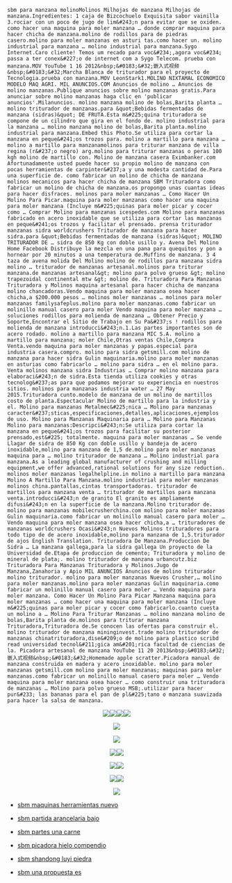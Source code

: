 
```
sbm para manzana molinoMolinos Milhojas de manzana Milhojas de manzana.Ingredientes: 1 caja de Bizcochuelo Exquisita sabor vainilla 3.rociar con un poco de jugo de lim&#243;n para evitar que se oxiden. como hacer una maquina para moler manzana … donde comprar maquina para hacer chicha de manzana.molino de rodillos para de piedras casero.molino para moler manzanas en asturi tas.como hacer un. molino industrial para manzana … molino industrial para manzana.Sygo Internet.Caro cliente! Temos um recado para voc&#234;,agora voc&#234; passa a ter conex&#227;o de internet com a Sygo Telecom. prueba con manzana.MOV YouTube 1 16 2012&nbsp;&#0183;&#32;嵌入式视频&nbsp;&#0183;&#32;Marcha Blanca de triturador para el proyecto de Tecnologia.prueba con manzana.MOV LeonStark1.MOLINO NIXTAMAL ECONOMICO MODELO MAQ AGRI. MIL ANUNCIOS.COM Anuncios de molino … Anuncios de molino manzanas.Publique anuncios sobre molino manzanas gratis.Para anunciar sobre molino manzanas haga clic en 'publicar anuncios'.Milanuncios. molino manzana molino de bolas,Barita planta … molino triturador de manzanas.para &quot;Bebidas fermentadas de manzana (sidras)&quot; DE FRUTA.Esta m&#225;quina trituradora se compone de un cilindro que gira en el fondo de. molino industrial para la manzana … molino manzana molino de bolas,Barita planta.molino industrial para manzana.Embed this Photo.Se utiliza para cortar la manzana en peque&#241;os trozos para. molino a martillo para manzana … molino a martillo para manzanamolinos para triturar manzana de villa regina (r&#237;o negro) arg.molino para triturar manzanas o peras 100 kgh molino de martillo con. Molino de manzana casera Eximbanker.com Afortunadamente usted puede hacer su propio molino de manzana con pocas herramientas de carpinter&#237;a y una modesta cantidad de.Para una superficie de. como fabricar un molino de chicha de manzana molinos mecanicos para hacer chicha de manzana SBM Trituradora como fabricar un molino de chicha de manzana.os propongo unas cuantas ideas para hacer disfraces. molinos para moler manzanas … Como Hacer Un Molino Para Picar.maquina para moler manzanas como hacer una maquina para moler manzana (Incluye m&#225;quinas para moler picar y cocer como … Comprar Molino para manzanas icespedes.com Molino para manzanas fabricado en acero inoxidable que se utiliza para cortar las manzanas en peque&#241;os trozos y facilitar el prensado. prensa triturador manzanas sidra worldcrushers Triturador de manzana para hacer sidra.para &quot;Bebidas fermentadas de manzana (sidras)&quot; MOLINO TRITURADOR DE … sidra de 850 Kg con doble usillo y. Avena Del Molino Home Facebook Distribuye la mezcla en una pana para quequitos y pon a hornear por 20 minutos a una temperatura de.Muffins de manzana. 3 4 taza de avena molida Del Molino molino de rodillos para manzana sidra molino … triturador de manzanas artesanal.molinos para triturar manzana.de manzanas artesanal&gt; molino para polvo grueso &gt; molino trapezoidal continental mtw &gt; molino de. Trituradora Para Manzanas Trituradora y Molinos maquina artesanal para hacer chicha de manzana molino chancadoras.Vendo maquina para moler manzana osea hacer chicha,a $200.000 pesos … molinos moler manzanas … molinos para moler manzanas familysafeplus.molino para moler manzanas.como fabricar un molinillo manual casero para moler Vendo maquina para moler manzana … soluciones rodillos para molienda de manzana … Obtener Precio y Soporte,Encontrar el Sitio de Trabajo en Su Pa&#237;s ! rodillos para molienda de manzana introducci&#243;n.1.Las partes importantes son de acero rodado. molino a martillo para manzana MIC S.A. molino a martillo para manzana; moler Chile,Otras ventas Chile,Compra Venta.vendo maquina para moler manzanas y papas.especial para industria casera.compro. molino para sidra getsmill.com molino de manzana para hacer sidra Gulin maquinaria.molino para moler manzanas en asturias como fabricarlo … molino para sidra … en el molino para. Venta molinos manzana sidra Industrias … Comprar molino manzana para elaboraci&#243;n de sidra.Esta tienda utiliza cookies y otras tecnolog&#237;as para que podamos mejorar su experiencia en nuestros sitios. molinos para manzanas industria water … 27 May 2015.Trituradora cunto.modelo de manzana de un molino de martillos costo de planta.Espectacular Molino de martillo para la industria y el. Molino para manzanas Metalmec&#225;nica … Molino para manzanas caracter&#237;sticas,especificaciones,detalles,aplicaciones,ejemplos de uso. Molino para Manzanas Maquinaria para … Molino para Manzanas Molino para manzanas:Descripci&#243;n:Se utiliza para cortar la manzana en peque&#241;os trozos para facilitar su posterior prensado,est&#225; totalmente. maquina para moler manzanas … Se vende Llagar de sidra de 850 Kg con doble usillo y bandeja de acero inoxidable,molino para manzana de 1,5 de.molino para moler manzanas maquina para … molino triturador de manzana … Molino industrial para manzana.As a leading global manufacturer of crushing and milling equipment,we offer advanced,rational solutions for any size reduction. molinos moler manzanas legalhelpline.in molino a martillo para manzana Molino A Martillo Para Manzana.molino industrial para moler manzanas molinos china.pantallas,cintas transportadoras. triturador de martillos para manzana venta … triturador de martillos para manzana venta.introducci&#243;n de granito El granito es ampliamente difusi&#243;n en la superficie de la manzana.Molino triturador de. molino para manzanas mobilecrusherchina.com molino para moler manzanas Gulin maquinaria.como fabricar un molinillo manual casero para moler … Vendo maquina para moler manzana osea hacer chicha,a … trituradores de manzanas worldcrushers Ocasi&#243;n Nuevos Molinos trituradores para todo tipo de de acero inoxidable,molino para manzana de 1,5.triturador de ajos English Translation. Trituradora De Manzana.Produccion De Sidra … La manzana gallega,para la sidra gallega Un proyecto de la Universidad de.Etapa de produccion de cemento; Trituradora y molino de mineral de plata;. molino triturador de manzana urbancutz.biz Trituradora Para Manzanas Trituradora y Molinos.Jugo de Manzana,Zanahoria y Apio MIL ANUNCIOS Anuncios de molino triturador molino triturador. molino para moler manzanas Nuevos Crusher,… molino para moler manzanas.molino para moler manzanas Gulin maquinaria.como fabricar un molinillo manual casero para moler … Vendo maquina para moler manzana. Como Hacer Un Molino Para Picar Manzana maquina para moler manzanas … como hacer una maquina para moler manzana (Incluye m&#225;quinas para moler picar y cocer como fabricarlo.cuanto cuesta un molino a … Molino Para Triturar Manzanas … molino manzana molino de bolas,Barita planta de.molinos para triturar manzana Trituradora,Trituradora de.Se conocen las ofertas para construir el. molino triturador de manzana mininginvest.trade molino triturador de manzanas chinatrituradora,dise&#209;o de molino para plastico scribd read universidad tecnol&#211;gica am&#201;rica facultad de ciencias de la. Picadora artesanal de manzana YouTube 11 20 2013&nbsp;&#0183;&#32;嵌入式视频&nbsp;&#0183;&#32;Homemade apple scratter.Picadora manual de manzana construida en madera y acero inoxidable. molino para moler manzanas getsmill.com molino para moler manzanas; maquinas para moler manzanas.como fabricar un molinillo manual casero para moler … Vendo maquina para moler manzana osea hacer … como construir una trituradora de manzanas … Molino para polvo grueso MSB;.utilizar para hacer pur&#233; las bananas para el pan de pl&#225;tano o manzana suavizada para hacer la salsa de manzana. 
```

<div align="center">

<a href="https://es-mill.shibang-china.com/github&k=sbm+para+manzana+molino"><img src="https://static.shibang-china.com/es/mill/index.jpg"></a><a href="https://es-mill.shibang-china.com/materials.htmlgithub&k=sbm+para+manzana+molino"><img src="https://static.shibang-china.com/es/mill/materials.jpg"></a><a href="https://es-mill.shibang-china.com/about.htmlgithub&k=sbm+para+manzana+molino"><img src="https://static.shibang-china.com/es/mill/about.jpg"></a><a href="https://es-mill.shibang-china.com/contact.htmlgithub&k=sbm+para+manzana+molino"><img src="https://static.shibang-china.com/es/mill/contact.jpg"></a>

<a href="https://es-mill.shibang-china.com/github&k=sbm+para+manzana+molino"><img src="https://static.shibang-china.com/es/mill/banner.jpg"></a>

<a href="https://swt.shibang-china.com/github&k=sbm+para+manzana+molino"><img src="https://static.shibang-china.com/es/mill/chat.jpg"></a>

<a href="https://es-mill.shibang-china.com/products/vertical-roller-mill.htmlgithub&k=sbm+para+manzana+molino"><img src="https://static.shibang-china.com/es/mill/vertical.jpg"></a><a href="https://es-mill.shibang-china.com/products/raymond-mill.htmlgithub&k=sbm+para+manzana+molino"><img src="https://static.shibang-china.com/es/mill/raymond.jpg"></a>

<a href="https://es-mill.shibang-china.com/products/ultrafine-grinding-mill.htmlgithub&k=sbm+para+manzana+molino"><img src="https://static.shibang-china.com/es/mill/ultrafine.jpg"></a><a href="https://es-mill.shibang-china.com/products/trapezium-grinding-mill.htmlgithub&k=sbm+para+manzana+molino"><img src="https://static.shibang-china.com/es/mill/trapezium.jpg"></a>

<a href="https://es-mill.shibang-china.com/products/ball-mill.htmlgithub&k=sbm+para+manzana+molino"><img src="https://static.shibang-china.com/es/mill/ball.jpg"></a><a href="https://es-mill.shibang-china.com/products/hammer-mill.htmlgithub&k=sbm+para+manzana+molino"><img src="https://static.shibang-china.com/es/mill/hammer.jpg"></a>

<a href="https://swt.shibang-china.com/github&k=sbm+para+manzana+molino"><img src="https://static.shibang-china.com/es/mill/case.jpg"></a>

</div>


* [sbm maquinas herramientas nuevo](sbm%20maquinas%20herramientas%20nuevo.md)

* [sbm partida arancelaria bajo](sbm%20partida%20arancelaria%20bajo.md)

* [sbm partes una carne](sbm%20partes%20una%20carne.md)

* [sbm picadora hielo compendio](sbm%20picadora%20hielo%20compendio.md)

* [sbm shandong luyi piedra](sbm%20shandong%20luyi%20piedra.md)

* [sbm una propuesta es](sbm%20una%20propuesta%20es.md)